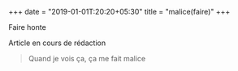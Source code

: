 +++
date = "2019-01-01T:20:20+05:30"
title = "malice(faire)"
+++

Faire honte
<!--more-->
Article en cours de rédaction

> Quand je vois ça, ça me fait malice
